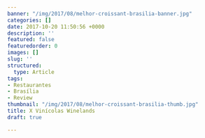 ```yaml
---
banner: "/img/2017/08/melhor-croissant-brasilia-banner.jpg"
categories: []
date: 2017-10-20 11:50:56 +0000
description: ''
featured: false
featuredorder: 0
images: []
slug: ''
structured:
  type: Article
tags:
- Restaurantes
- Brasília
- Review
thumbnail: "/img/2017/08/melhor-croissant-brasilia-thumb.jpg"
title: X Vinícolas Winelands
draft: true

---
```

